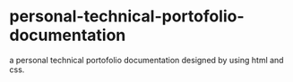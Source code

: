 # personal-technical-portofolio-documentation
a personal  technical portofolio documentation designed by using html and css.
